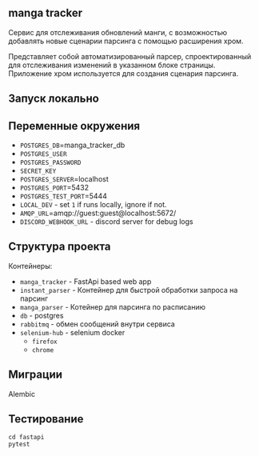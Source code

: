 ## manga tracker
Сервис для отслеживания обновлений манги, 
с возможностью добавлять новые сценарии 
парсинга с помощью расширения хром.

Представляет собой автоматизированный парсер, 
спроектированный для отслеживания изменений в указанном 
блоке страницы.
Приложение хром используется для создания сценария парсинга.

## Запуск локально

## Переменные окружения

- `POSTGRES_DB`=manga_tracker_db
- `POSTGRES_USER`
- `POSTGRES_PASSWORD`
- `SECRET_KEY`
- `POSTGRES_SERVER`=localhost
- `POSTGRES_PORT`=5432
- `POSTGRES_TEST_PORT`=5444
- `LOCAL_DEV` - set `1` if runs locally, ignore if not.
- `AMQP_URL`=amqp://guest:guest@localhost:5672/
- `DISCORD_WEBHOOK_URL` - discord server for debug logs

## Структура проекта

Контейнеры:
- `manga_tracker` - FastApi based web app 
- `instant_parser` - Контейнер для быстрой обработки запроса на парсинг
- `manga_parser` - Котейнер для парсинга по расписанию
- `db` - postgres
- `rabbitmq` - обмен сообщений внутри сервиса
- `selenium-hub` - selenium docker
    - `firefox`
    - `chrome`

## Миграции
Alembic

## Тестирование
```commandline
cd fastapi
pytest
```

